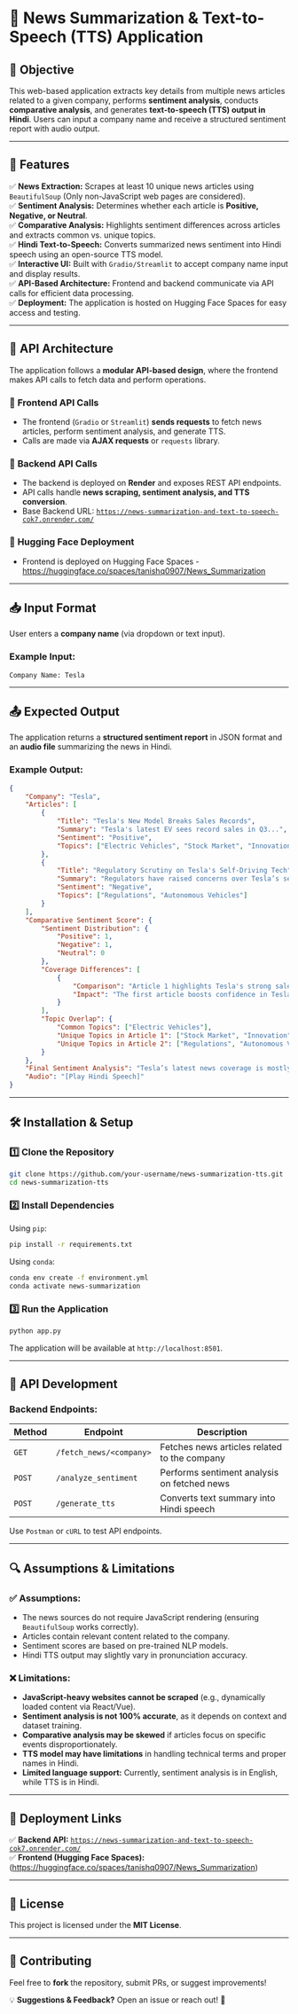 # 📰 News Summarization & Text-to-Speech (TTS) Application

## 📌 Objective
This web-based application extracts key details from multiple news articles related to a given company, performs **sentiment analysis**, conducts **comparative analysis**, and generates **text-to-speech (TTS) output in Hindi**. Users can input a company name and receive a structured sentiment report with audio output.

---

## 🌟 Features
✅ **News Extraction:** Scrapes at least 10 unique news articles using `BeautifulSoup` (Only non-JavaScript web pages are considered).  
✅ **Sentiment Analysis:** Determines whether each article is **Positive, Negative, or Neutral**.  
✅ **Comparative Analysis:** Highlights sentiment differences across articles and extracts common vs. unique topics.  
✅ **Hindi Text-to-Speech:** Converts summarized news sentiment into Hindi speech using an open-source TTS model.  
✅ **Interactive UI:** Built with `Gradio/Streamlit` to accept company name input and display results.  
✅ **API-Based Architecture:** Frontend and backend communicate via API calls for efficient data processing.  
✅ **Deployment:** The application is hosted on Hugging Face Spaces for easy access and testing.

---

## 🎯 API Architecture
The application follows a **modular API-based design**, where the frontend makes API calls to fetch data and perform operations.

### 🔹 **Frontend API Calls**
- The frontend (`Gradio` or `Streamlit`) **sends requests** to fetch news articles, perform sentiment analysis, and generate TTS.
- Calls are made via **AJAX requests** or `requests` library.

### 🔹 **Backend API Calls**
- The backend is deployed on **Render** and exposes REST API endpoints.
- API calls handle **news scraping, sentiment analysis, and TTS conversion**.
- Base Backend URL: [`https://news-summarization-and-text-to-speech-cok7.onrender.com/`](https://news-summarization-and-text-to-speech-cok7.onrender.com/)

### 🔹 **Hugging Face Deployment**
- Frontend is deployed on Hugging Face Spaces - https://huggingface.co/spaces/tanishq0907/News_Summarization

---

## 📥 Input Format
User enters a **company name** (via dropdown or text input).

### Example Input:
```
Company Name: Tesla
```

---

## 📤 Expected Output
The application returns a **structured sentiment report** in JSON format and an **audio file** summarizing the news in Hindi.

### Example Output:
```json
{
    "Company": "Tesla",
    "Articles": [
        {
            "Title": "Tesla's New Model Breaks Sales Records",
            "Summary": "Tesla's latest EV sees record sales in Q3...",
            "Sentiment": "Positive",
            "Topics": ["Electric Vehicles", "Stock Market", "Innovation"]
        },
        {
            "Title": "Regulatory Scrutiny on Tesla's Self-Driving Tech",
            "Summary": "Regulators have raised concerns over Tesla’s self-driving software...",
            "Sentiment": "Negative",
            "Topics": ["Regulations", "Autonomous Vehicles"]
        }
    ],
    "Comparative Sentiment Score": {
        "Sentiment Distribution": {
            "Positive": 1,
            "Negative": 1,
            "Neutral": 0
        },
        "Coverage Differences": [
            {
                "Comparison": "Article 1 highlights Tesla's strong sales, while Article 2 discusses regulatory issues.",
                "Impact": "The first article boosts confidence in Tesla's market growth, while the second raises concerns about future regulatory hurdles."
            }
        ],
        "Topic Overlap": {
            "Common Topics": ["Electric Vehicles"],
            "Unique Topics in Article 1": ["Stock Market", "Innovation"],
            "Unique Topics in Article 2": ["Regulations", "Autonomous Vehicles"]
        }
    },
    "Final Sentiment Analysis": "Tesla’s latest news coverage is mostly positive. Potential stock growth expected.",
    "Audio": "[Play Hindi Speech]"
}
```

---

## 🛠️ Installation & Setup
### **1️⃣ Clone the Repository**
```bash
git clone https://github.com/your-username/news-summarization-tts.git
cd news-summarization-tts
```
### **2️⃣ Install Dependencies**
Using `pip`:
```bash
pip install -r requirements.txt
```
Using `conda`:
```bash
conda env create -f environment.yml
conda activate news-summarization
```
### **3️⃣ Run the Application**
```bash
python app.py
```
The application will be available at `http://localhost:8501`.

---

## 📡 API Development
### **Backend Endpoints:**
| Method | Endpoint | Description |
|--------|---------|-------------|
| `GET` | `/fetch_news/<company>` | Fetches news articles related to the company |
| `POST` | `/analyze_sentiment` | Performs sentiment analysis on fetched news |
| `POST` | `/generate_tts` | Converts text summary into Hindi speech |

Use `Postman` or `cURL` to test API endpoints.

---

## 🔍 Assumptions & Limitations
### ✅ **Assumptions:**
- The news sources do not require JavaScript rendering (ensuring `BeautifulSoup` works correctly).
- Articles contain relevant content related to the company.
- Sentiment scores are based on pre-trained NLP models.
- Hindi TTS output may slightly vary in pronunciation accuracy.

### ❌ **Limitations:**
- **JavaScript-heavy websites cannot be scraped** (e.g., dynamically loaded content via React/Vue).
- **Sentiment analysis is not 100% accurate**, as it depends on context and dataset training.
- **Comparative analysis may be skewed** if articles focus on specific events disproportionately.
- **TTS model may have limitations** in handling technical terms and proper names in Hindi.
- **Limited language support:** Currently, sentiment analysis is in English, while TTS is in Hindi.

---

## 🚀 Deployment Links
✅ **Backend API:** [`https://news-summarization-and-text-to-speech-cok7.onrender.com/`](https://news-summarization-and-text-to-speech-cok7.onrender.com/)  
✅ **Frontend (Hugging Face Spaces):** (https://huggingface.co/spaces/tanishq0907/News_Summarization)

---

## 📜 License
This project is licensed under the **MIT License**.

---

## 🤝 Contributing
Feel free to **fork** the repository, submit PRs, or suggest improvements!

💡 **Suggestions & Feedback?** Open an issue or reach out! 🚀

